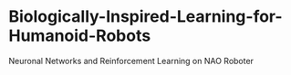 # Biologically-Inspired-Learning-for-Humanoid-Robots
Neuronal Networks and Reinforcement Learning on NAO Roboter
